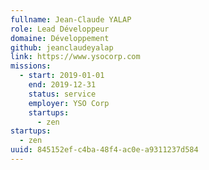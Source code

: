 ```yaml
---
fullname: Jean-Claude YALAP
role: Lead Développeur
domaine: Développement
github: jeanclaudeyalap
link: https://www.ysocorp.com
missions:
  - start: 2019-01-01
    end: 2019-12-31
    status: service
    employer: YSO Corp
    startups:
      - zen
startups:
  - zen
uuid: 845152ef-c4ba-48f4-ac0e-a9311237d584
---
```

